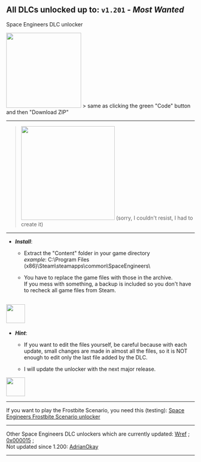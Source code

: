 ## All DLCs unlocked up to: `v1.201` - *Most Wanted*

Space Engineers DLC unlocker

<!-- DOWNLOAD LINK: https://github.com/Lamer87/Space_Engineers_DLC_unlocker/archive/refs/heads/main.zip -->
[<img src="https://i.ibb.co/JxM2nh7/Donwload-button-png-LITE.png" width="200"/>](https://github.com/Lamer87/Space_Engineers_DLC_unlocker/archive/refs/heads/main.zip) > same as clicking the green "Code" button and then "Download ZIP"

---
> [<img src="https://i.ibb.co/QMrP5yL/SEmw-lol.jpg" width="250"/>](https://youtu.be/dQw4w9WgXcQ) (sorry, I couldn't resist, I had to create it)
---
- ***Install***:

  - Extract the "Content" folder in your game directory  
*example*: C:\Program Files (x86)\Steam\steamapps\common\SpaceEngineers\

  - You have to replace the game files with those in the archive.  
If you mess with something, a backup is included so you don't have to recheck all game files from Steam.

[<img src="https://i.ibb.co/h7hwpbn/Empty-png.png" width="50"/>](https://github.com/Lamer87/Space_Engineers_DLC_unlocker)
---
- ***Hint***:

  - If you want to edit the files yourself, be careful because with each update, small changes are made in almost all the files, so it is NOT enough to edit only the last file added by the DLC.

  - I will update the unlocker with the next major release.

[<img src="https://i.ibb.co/h7hwpbn/Empty-png.png" width="50"/>](https://github.com/Lamer87/Space_Engineers_DLC_unlocker)

---

If you want to play the Frostbite Scenario, you need this (testing): [Space Engineers Frostbite Scenario unlocker](https://github.com/Lamer87/Space-Engineers-Frostbite-Scenario-Unlocker)  

---
Other Space Engineers DLC unlockers which are currently updated: [Wref](https://github.com/wrefgtzweve/SpaceEngineersDLCUnlocker) ; [0x000015](https://github.com/0x000015/SpaceEngineers-DLC-Bypass) ;  
Not updated since 1.200: [AdrianOkay](https://github.com/AdrianOkay/SpaceEngineersDLC-Unlocker)  

---
